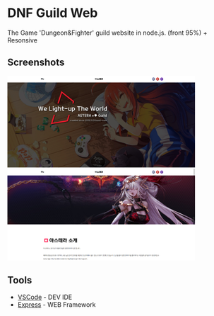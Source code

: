 # DNF Guild Web

The Game 'Dungeon&Fighter' guild website in node.js. (front 95%) + Resonsive

## Screenshots

<img src="./desktop_1.JPG" width="425"> <img src="./desktop_2.JPG" width="425">

## Tools

* [VSCode](https://code.visualstudio.com/) - DEV IDE
* [Express](https://expressjs.com/) - WEB Framework
